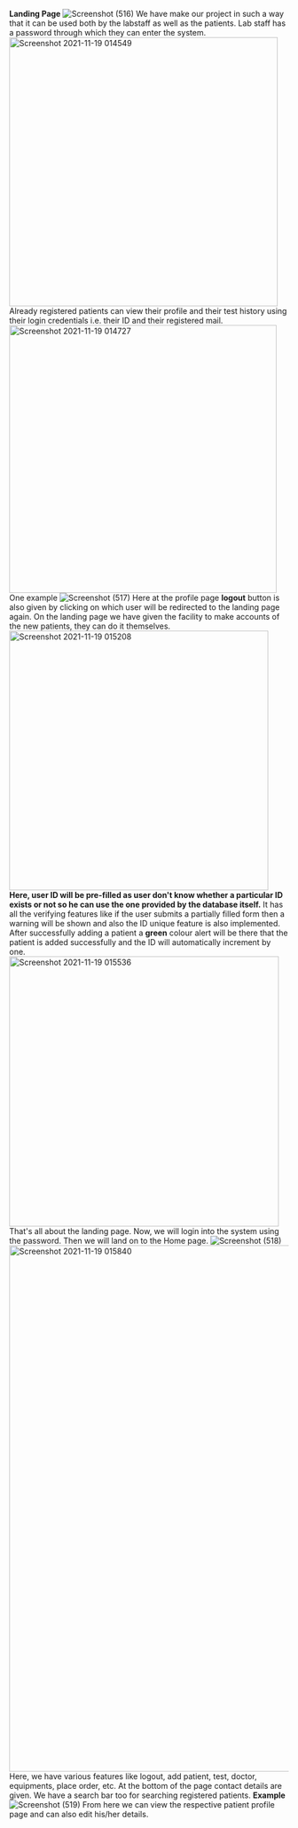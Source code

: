 **Landing Page**
![Screenshot (516)](https://user-images.githubusercontent.com/85685489/142489836-e119abe6-8876-4388-a8d1-81c52f084a02.png)
We have make our project in such a way that it can be used both by the labstaff as well as the patients.
Lab staff has a password through which they can enter the system.
<img width="484" alt="Screenshot 2021-11-19 014549" src="https://user-images.githubusercontent.com/85685489/142490151-7e4e44e9-2062-41c5-ad12-fdd6033cdd47.png">
Already registered patients can view their profile and their test history using their login credentials i.e. their ID and their registered mail.
<img width="482" alt="Screenshot 2021-11-19 014727" src="https://user-images.githubusercontent.com/85685489/142490363-c8072e28-4a3e-4bd7-aa38-7e63906e891e.png">
One example
![Screenshot (517)](https://user-images.githubusercontent.com/85685489/142490634-9bd5180a-8399-4f62-9476-e00fb0e56723.png)
Here at the profile page **logout** button is also given by clicking on which user will be redirected to the landing page again.
On the landing page we have given the facility to make accounts of the new patients, they can do it themselves.
<img width="467" alt="Screenshot 2021-11-19 015208" src="https://user-images.githubusercontent.com/85685489/142490978-169e87ff-9bed-40f1-b31e-c1a7bc85203f.png">
**Here, user ID will be pre-filled as user don't know whether a particular ID exists or not so he can use the one provided by the database itself.**
It has all the verifying features like if the user submits a partially filled form then a warning will be shown and also the ID unique feature is also implemented.
After successfully adding a patient a **green** colour alert will be there that the patient is added successfully and the ID will automatically increment by one.
<img width="486" alt="Screenshot 2021-11-19 015536" src="https://user-images.githubusercontent.com/85685489/142491580-68161be6-f606-4f0f-b446-d73b788d251c.png">
That's all about the landing page.
Now, we will login into the system using the password.
Then we will land on to the Home page.
![Screenshot (518)](https://user-images.githubusercontent.com/85685489/142491874-24a7b07e-eadb-49b8-875f-d06055775079.png)
<img width="947" alt="Screenshot 2021-11-19 015840" src="https://user-images.githubusercontent.com/85685489/142491896-6604b54b-070c-4a02-8a73-3406b3adb423.png">
Here, we have various features like logout, add patient, test, doctor, equipments, place order, etc.
At the bottom of the page contact details are given.
We have a search bar too for searching registered patients.
**Example**
![Screenshot (519)](https://user-images.githubusercontent.com/85685489/142492263-daa3a866-7932-48e6-81fd-e3129aa7c009.png)
From here we can view the respective patient profile page and can also edit his/her details.
